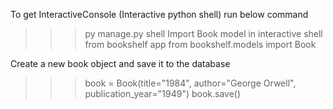 To get InteractiveConsole (Interactive python shell) run below command

> > > py manage.py shell
> > > Import Book model in interactive shell from bookshelf app
> > > from bookshelf.models import Book

Create a new book object and save it to the database

> > > book = Book(title="1984", author="George Orwell", publication_year="1949")
> > > book.save()
